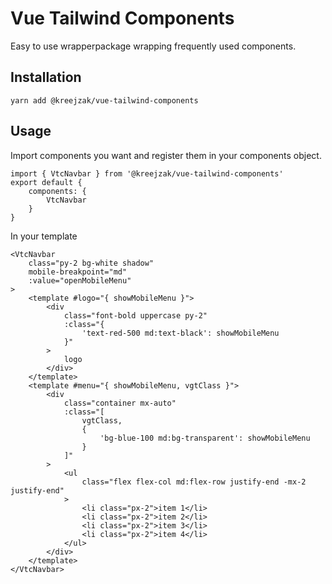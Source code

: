 # Vue Tailwind Components
Easy to use wrapperpackage wrapping frequently used components.

## Installation
```
yarn add @kreejzak/vue-tailwind-components
```

## Usage
Import components you want and register them in your components object.
```
import { VtcNavbar } from '@kreejzak/vue-tailwind-components'
export default {
    components: {
        VtcNavbar
    }
}
```

In your template
```
<VtcNavbar
    class="py-2 bg-white shadow"
    mobile-breakpoint="md"
    :value="openMobileMenu"
>
    <template #logo="{ showMobileMenu }">
        <div
            class="font-bold uppercase py-2"
            :class="{
                'text-red-500 md:text-black': showMobileMenu
            }"
        >
            logo
        </div>
    </template>
    <template #menu="{ showMobileMenu, vgtClass }">
        <div
            class="container mx-auto"
            :class="[
                vgtClass,
                {
                    'bg-blue-100 md:bg-transparent': showMobileMenu
                }
            ]"
        >
            <ul
                class="flex flex-col md:flex-row justify-end -mx-2 justify-end"
            >
                <li class="px-2">item 1</li>
                <li class="px-2">item 2</li>
                <li class="px-2">item 3</li>
                <li class="px-2">item 4</li>
            </ul>
        </div>
    </template>
</VtcNavbar>
```